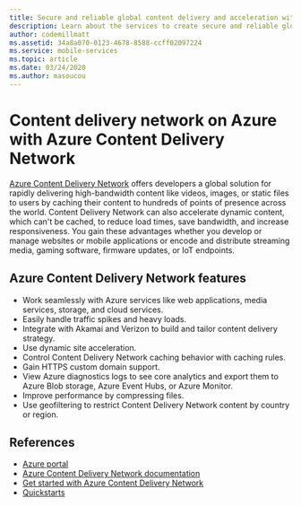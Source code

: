 ```yaml
---
title: Secure and reliable global content delivery and acceleration with Azure Content Delivery Network
description: Learn about the services to create secure and reliable global content delivery for mobile applications.
author: codemillmatt
ms.assetid: 34a8a070-0123-4678-8588-ccff02097224
ms.service: mobile-services
ms.topic: article
ms.date: 03/24/2020
ms.author: masoucou
---
```


# Content delivery network on Azure with Azure Content Delivery Network
[Azure Content Delivery Network](https://azure.microsoft.com/services/cdn/) offers developers a global solution for rapidly delivering high-bandwidth content like videos, images, or static files to users by caching their content to hundreds of points of presence across the world. Content Delivery Network can also accelerate dynamic content, which can't be cached, to reduce load times, save bandwidth, and increase responsiveness. You gain these advantages whether you develop or manage websites or mobile applications or encode and distribute streaming media, gaming software, firmware updates, or IoT endpoints.

## Azure Content Delivery Network features
  - Work seamlessly with Azure services like web applications, media services, storage, and cloud services.
  - Easily handle traffic spikes and heavy loads.
  - Integrate with Akamai and Verizon to build and tailor content delivery strategy.
  - Use dynamic site acceleration.
  - Control Content Delivery Network caching behavior with caching rules.
  - Gain HTTPS custom domain support.
  - View Azure diagnostics logs to see core analytics and export them to Azure Blob storage, Azure Event Hubs, or Azure Monitor.
  - Improve performance by compressing files.
  - Use geofiltering to restrict Content Delivery Network content by country or region.

## References
  - [Azure portal](https://portal.azure.com)
  - [Azure Content Delivery Network documentation](/azure/cdn/)
  - [Get started with Azure Content Delivery Network](/azure/cdn/cdn-create-new-endpoint)
  - [Quickstarts](/azure/cdn/cdn-create-new-endpoint)

